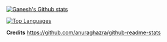 [![Ganesh's Github stats](https://github-readme-stats.vercel.app/api?username=ganeshrvel&count_private=true&show_icons=true)]()


[![Top Languages](https://github-readme-stats.vercel.app/api/top-langs/?username=ganeshrvel&langs_count=5&layout=compact&hide=html,css)]()



**Credits**
https://github.com/anuraghazra/github-readme-stats
